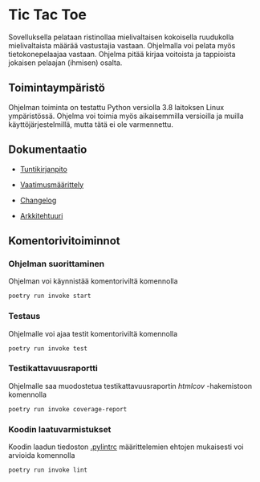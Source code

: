 # Tic Tac Toe
Sovelluksella pelataan ristinollaa mielivaltaisen kokoisella ruudukolla mielivaltaista määrää vastustajia vastaan. Ohjelmalla voi pelata myös tietokonepelaajaa vastaan. Ohjelma pitää kirjaa voitoista ja tappioista jokaisen pelaajan (ihmisen) osalta.

## Toimintaympäristö
Ohjelman toiminta on testattu Python versiolla 3.8 laitoksen Linux ympäristössä. Ohjelma voi toimia myös aikaisemmilla versioilla ja muilla käyttöjärjestelmillä, mutta tätä ei ole varmennettu.

## Dokumentaatio
- [Tuntikirjanpito](https://github.com/JonathanHeyno/ot-harjoitustyo/blob/master/dokumentaatio/tuntikirjanpito.md)

- [Vaatimusmäärittely](https://github.com/JonathanHeyno/ot-harjoitustyo/blob/master/dokumentaatio/vaatimusmaarittely.md)

- [Changelog](https://github.com/JonathanHeyno/ot-harjoitustyo/blob/master/dokumentaatio/changelog.md)

- [Arkkitehtuuri](https://github.com/JonathanHeyno/ot-harjoitustyo/new/master/dokumentaatio)

## Komentorivitoiminnot
### Ohjelman suorittaminen
Ohjelman voi käynnistää komentoriviltä komennolla
```
poetry run invoke start
```

### Testaus
Ohjelmalle voi ajaa testit komentoriviltä komennolla
```
poetry run invoke test
```

### Testikattavuusraportti
Ohjelmalle saa muodostetua testikattavuusraportin *htmlcov* -hakemistoon komennolla
```
poetry run invoke coverage-report
```

### Koodin laatuvarmistukset
Koodin laadun tiedoston [.pylintrc](https://github.com/JonathanHeyno/ot-harjoitustyo) määrittelemien ehtojen mukaisesti voi arvioida komennolla
```
poetry run invoke lint
```
